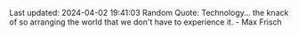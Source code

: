 Last updated: 2024-04-02 19:41:03
Random Quote: Technology… the knack of so arranging the world that we don't have to experience it. - Max Frisch